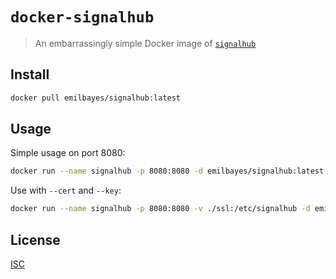 # `docker-signalhub`

> An embarrassingly simple Docker image of [`signalhub`](https://github.com/mafintosh/signalhub)

## Install

```sh
docker pull emilbayes/signalhub:latest
```

## Usage

Simple usage on port 8080:

```sh
docker run --name signalhub -p 8080:8080 -d emilbayes/signalhub:latest
```

Use with `--cert` and `--key`:

```sh
docker run --name signalhub -p 8080:8080 -v ./ssl:/etc/signalhub -d emilbayes/signalhub:latest signalhub list -p 8080 --cert /etc/signalhub/acme.cert --key /etc/signalhub/acme.pem
```

## License

[ISC](LICENSE.md)
